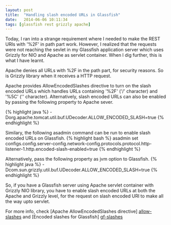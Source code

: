```yaml
---
layout: post
title:  "Handling slash encoded URLs in Glassfish"
date:   2014-06-06 10:11:34
tags: [glassfish rest grizzly apache]
---
```

Today, I ran into a strange requirement where I needed to make the REST URIs with '%2F' in path part work. However, I realized that the requests were not reaching the sevlet in my Glassfish application server which uses Grizzly for NIO and Apache as servlet container.  When I dig further, this is what I have learnt.

Apache denies all URLs with %2F in the path part, for security reasons. So is Grizzly library when it receives a HTTP request.

Apache provides AllowEncodedSlashes directive to turn on the slash encoded URLs which handles URLs containing '%2F' ('/' character) and '%5C' ('\' character). Alternatively, slash encoded URLs can also be enabled by passing the following property to Apache sever.

{% highlight java %}
-Dorg.apache.tomcat.util.buf.UDecoder.ALLOW_ENCODED_SLASH=true
{% endhighlight %}

Similary, the following asadmin command can be run to enable slash encoded URLs on Glassfish.
{% highlight bash %}
asadmin set
 configs.config.server-config.network-config.protocols.protocol.http-listener-1.http.encoded-slash-enabled=true
{% endhighlight %}

Alternatively, pass the following property as jvm option to Glassfish.
{% highlight java %}
-Dcom.sun.grizzly.util.buf.UDecoder.ALLOW_ENCODED_SLASH=true
{% endhighlight %}

So, if you have a Glassfish server using Apache servlet container with Grizzly NIO library, you have to enable slash encoded URLs at both the Apache and Grizzly level, for the request on slash encoded URI to make all the way upto servlet.

For more info, check [Apache AllowEncodedSlashes directive] [allow-slashes] and [Encoded slashes for Glassfish] [gf-slashes]

[allow-slashes]: http://httpd.apache.org/docs/2.2/mod/core.html#allowencodedslashes
[gf-slashes]: https://java.net/jira/browse/JERSEY-1456
